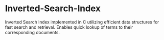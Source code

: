 # Inverted-Search-Index
Inverted Search Index implemented in C utilizing efficient data structures for fast search and retrieval. Enables quick lookup of terms to their corresponding documents.
